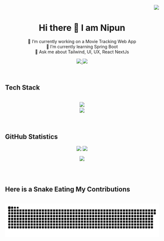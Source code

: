 <div align="right">
  
  [![](https://visitcount.itsvg.in/api?id=L4Y3R&icon=3&color=2)](https://visitcount.itsvg.in)
</div>



<div align="center">
  <h1> Hi there 👋 I am Nipun </h1> 

🔭 I’m currently working on a Movie Tracking Web App<br>
🌱 I’m currently learning Spring Boot<br>
💬 Ask me about Tailwind, UI, UX, React NextJs<br>
</div>

<div align="center"> 
  <a href="mailto:nipundinanjanaupa@gmail.com">
    <img src="https://img.shields.io/badge/Gmail-333333?style=for-the-badge&logo=gmail&logoColor=red" />
  </a>
  <a href="https://linkedin.com/in/nipun-dinanjana-648462227" target="_blank">
    <img src="https://img.shields.io/badge/LinkedIn-0077B5?style=for-the-badge&logo=linkedin&logoColor=white" target="_blank" />
  </a>
  
</div>

<br/>
<br/>

<h2> Tech Stack </h2>
<br/>
<div align="center">
    <img src="https://skillicons.dev/icons?i=react,html,css,vscode,github,tailwind,git,vercel,postman" /><br/>
    <img src="https://skillicons.dev/icons?i=nodejs,javascript,express,mongodb,nextjs,mysql,c,java,photoshop" /><br>
</div>

<br/>
<br/>

<div>
  <h2> GitHub Statistics </h2> 
</div>

<div align="center">

![](https://github-readme-stats.vercel.app/api?username=L4Y3R&theme=prussian&hide_border=true&include_all_commits=false&count_private=false)
![](https://github-readme-streak-stats.herokuapp.com/?user=L4Y3R&theme=prussian&hide_border=true)<br/>

![](https://github-readme-stats.vercel.app/api/top-langs/?username=L4Y3R&theme=prussian&hide_border=true&include_all_commits=false&count_private=false&layout=compact)   
</div>


<br/>
<br/>

<div >
  <h2> Here is a Snake Eating My Contributions </h2>
  <br>
  <img alt="snake eating my contributions" src="https://raw.githubusercontent.com/l4y3r/l4y3r/output/github-contribution-grid-snake.svg" />
  
  <br/><br/><br/>
</div>



